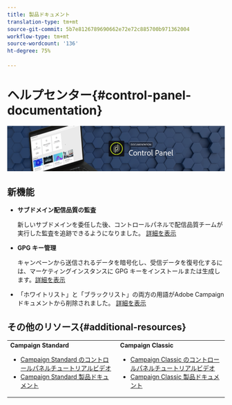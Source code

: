 ```yaml
---
title: 製品ドキュメント
translation-type: tm+mt
source-git-commit: 5b7e8126789690662e72e72c885700b971362004
workflow-type: tm+mt
source-wordcount: '136'
ht-degree: 75%

---
```



# ヘルプセンター{#control-panel-documentation}

![](assets/do-not-localize/banner.png)

## 新機能

* **サブドメイン配信品質の監査**

   新しいサブドメインを委任した後、コントロールパネルで配信品質チームが実行した監査を追跡できるようになりました。 [詳細を表示](subdomains-certificates/using/setting-up-new-subdomain.md)

* **GPG キー管理**

   キャンペーンから送信されるデータを暗号化し、受信データを復号化するには、マーケティングインスタンスに GPG キーをインストールまたは生成します。[詳細を表示](instances-settings/using/gpg-keys-management.md)

* 「ホワイトリスト」と「ブラックリスト」の両方の用語がAdobe Campaignドキュメントから削除されました。 [詳細を表示](release-notes.md)

## その他のリソース{#additional-resources}

<table>
    <tr>
        <td><b>Campaign Standard</b><br/>
        <ul>
            <li><a href="https://docs.adobe.com/content/help/en/campaign-learn/campaign-standard-tutorials/administrating/control-panel/control-panel-overview.html">Campaign Standard のコントロールパネルチュートリアルビデオ</a></li>
            <li><a href="https://docs.adobe.com/content/help/ja-JP/campaign-standard/using/campaign-standard-home.html">Campaign Standard 製品ドキュメント</a></li>
        </ul>
        </td>
        <td><b>Campaign Classic</b><br/>
        <ul>
            <li><a href="https://docs.adobe.com/content/help/en/campaign-learn/campaign-classic-tutorials/administrating/control-panel-acc/control-panel-overview.html">Campaign Classic のコントロールパネルチュートリアルビデオ</a></li>
            <li><a href="https://docs.adobe.com/content/help/ja-JP/campaign-classic/using/campaign-classic-home.html">Campaign Classic 製品ドキュメント</a></li>
        </ul>
        </td>
    </tr>
</table>
